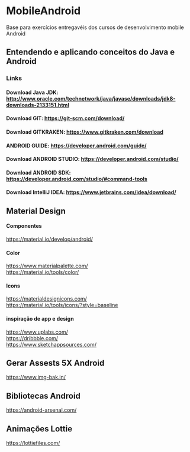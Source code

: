 # MobileAndroid
Base para exercícios entregavéis dos cursos de desenvolvimento mobile Android

## Entendendo e aplicando conceitos do Java e Android 

### Links 
#### Download Java JDK: http://www.oracle.com/technetwork/java/javase/downloads/jdk8-downloads-2133151.html
#### Download GIT: https://git-scm.com/download/
#### Download GITKRAKEN: https://www.gitkraken.com/download
#### ANDROID GUIDE: https://developer.android.com/guide/
#### Download ANDROID STUDIO: https://developer.android.com/studio/
#### Download ANDROID SDK: https://developer.android.com/studio/#command-tools
#### Download IntelliJ IDEA: https://www.jetbrains.com/idea/download/

## Material Design 
#### Componentes 
https://material.io/develop/android/ <br/>

#### Color ##
https://www.materialpalette.com/ <br/>
https://material.io/tools/color/ <br/>

#### Icons ##
https://materialdesignicons.com/ <br/>
https://material.io/tools/icons/?style=baseline <br/>

#### inspiração de app e design ##
https://www.uplabs.com/ <br/>
https://dribbble.com/ <br/>
https://www.sketchappsources.com/ <br/>

## Gerar Assests 5X Android 
https://www.img-bak.in/ <br/>

## Bibliotecas Android
https://android-arsenal.com/ <br/>

## Animações Lottie
https://lottiefiles.com/ <br/>
